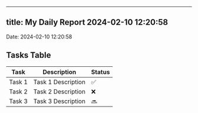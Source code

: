 
---
title: My Daily Report 2024-02-10 12:20:58
---

Date: 2024-02-10 12:20:58

## Tasks Table

| Task | Description | Status |
|------|-------------|--------|
| Task 1 | Task 1 Description | ✅ |
| Task 2 | Task 2 Description | ❌ |
| Task 3 | Task 3 Description | 🔜 |
